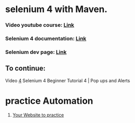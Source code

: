 # selenium 4 with Maven. 

### Video youtube course: [Link](https://www.youtube.com/watch?v=HjYEjKWSbe8&list=PLhW3qG5bs-L_8bwNnMHdJ1Wq5M0sUmpSH&index=2)
### Selenium 4 documentation: [Link](https://www.selenium.dev/documentation/webdriver/getting_started/upgrade_to_selenium_4/)
### Selenium dev page: [Link](https://www.selenium.dev/selenium/docs/api/java/overview-summary.html)

## To continue: 
Video [4](https://www.youtube.com/watch?v=-YisTWnCItM&list=PLhW3qG5bs-L_8bwNnMHdJ1Wq5M0sUmpSH&index=4)
Selenium 4 Beginner Tutorial 4 | Pop ups and Alerts


# practice Automation
1. [Your Website to practice](https://trytestingthis.netlify.app/)


